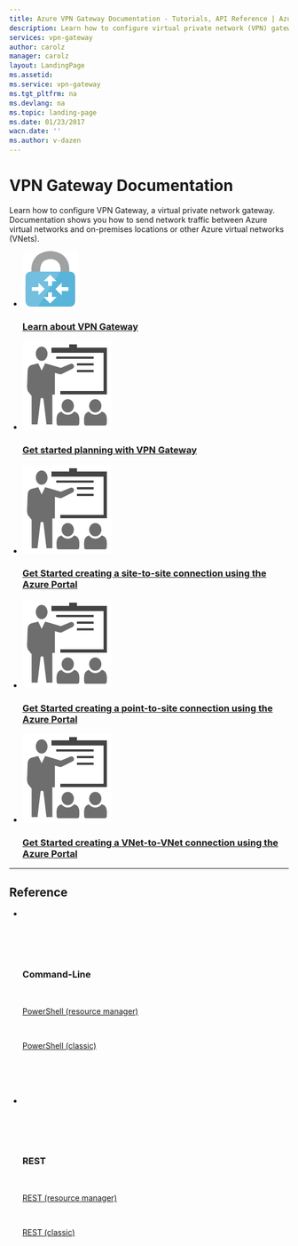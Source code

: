 ```yaml
---
title: Azure VPN Gateway Documentation - Tutorials, API Reference | Azure
description: Learn how to configure virtual private network (VPN) gateways to manage traffic between cloud virtual networks and on-premises, or between cloud VNets.
services: vpn-gateway
author: carolz
manager: carolz
layout: LandingPage
ms.assetid: 
ms.service: vpn-gateway
ms.tgt_pltfrm: na
ms.devlang: na
ms.topic: landing-page
ms.date: 01/23/2017
wacn.date: ''
ms.author: v-dazen
---
```

# VPN Gateway Documentation

Learn how to configure VPN Gateway, a virtual private network gateway. Documentation shows you how to send network traffic between Azure virtual networks and on-premises locations or other Azure virtual networks (VNets).

<ul class="panelContent cardsFTitle">
    <li>
        <a href="/vpn-gateway/vpn-gateway-about-vpngateways">
        <div class="cardSize">
            <div class="cardPadding">
                <div class="card">
                    <div class="cardImageOuter">
                        <div class="cardImage">
                            <img src="media/index/vpn-gateway.svg"  alt="" />
                        </div>
                    </div>
                    <div class="cardText">
                        <h3>Learn about VPN Gateway</h3>
                    </div>
                </div>
            </div>
        </div>
        </a>
    </li>
    <li>
        <a href="/vpn-gateway/vpn-gateway-plan-design">
        <div class="cardSize">
            <div class="cardPadding">
                <div class="card">
                    <div class="cardImageOuter">
                        <div class="cardImage">
                            <img src="media/index/get-started.svg"  alt="" />
                        </div>
                    </div>
                    <div class="cardText">
                        <h3>Get started planning with VPN Gateway</h3>
                    </div>
                </div>
            </div>
        </div>
        </a>
    </li>
    <li>
        <a href="/vpn-gateway/vpn-gateway-howto-site-to-site-resource-manager-portal">
        <div class="cardSize">
            <div class="cardPadding">
                <div class="card">
                    <div class="cardImageOuter">
                        <div class="cardImage">
                            <img src="media/index/get-started.svg"  alt="" />
                        </div>
                    </div>
                    <div class="cardText">
                        <h3>Get Started creating a site-to-site connection using the Azure Portal</h3>
                    </div>
                </div>
            </div>
        </div>
        </a>
    </li>
     <li>
        <a href="/vpn-gateway/vpn-gateway-howto-point-to-site-resource-manager-portal">
        <div class="cardSize">
            <div class="cardPadding">
                <div class="card">
                    <div class="cardImageOuter">
                        <div class="cardImage">
                            <img src="media/index/get-started.svg"  alt="" />
                        </div>
                    </div>
                    <div class="cardText">
                        <h3>Get Started creating a point-to-site connection using the Azure Portal</h3>
                    </div>
                </div>
            </div>
        </div>
        </a>
    </li>
     <li>
        <a href="/vpn-gateway/vpn-gateway-howto-vnet-vnet-resource-manager-portal">
        <div class="cardSize">
            <div class="cardPadding">
                <div class="card">
                    <div class="cardImageOuter">
                        <div class="cardImage">
                            <img src="media/index/get-started.svg"  alt="" />
                        </div>
                    </div>
                    <div class="cardText">
                        <h3>Get Started creating a VNet-to-VNet connection using the Azure Portal</h3>
                    </div>
                </div>
            </div>
        </div>
        </a>
    </li>
 </ul>

---

<h2>Reference</h2>
<ul class="panelContent cardsW">
    <li>
        <div class="cardSize">
            <div class="cardPadding">
                <div class="card">
                    <div class="cardText">
                        <h3>Command-Line</h3>
                        <p><a href="https://msdn.microsoft.com/library/mt163510(v=azure.300)">PowerShell (resource manager)</a></p>
                        <p><a href="https://msdn.microsoft.com/library/mt270335(v=azure.300)">PowerShell (classic)</a></p>
                    </div>
                </div>
            </div>
        </div>
    </li>
    <li>
        <div class="cardSize">
            <div class="cardPadding">
                <div class="card">
                    <div class="cardText">
                        <h3>REST</h3>
                        <p><a href="https://msdn.microsoft.com/library/mt163859">REST (resource manager)</a></p>
                        <p><a href="https://msdn.microsoft.com/library/jj154113">REST (classic)</a></p>
                    </div>
                </div>
            </div>
        </div>
    </li>
</ul>